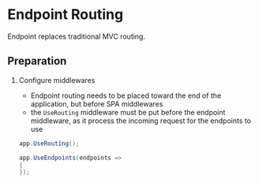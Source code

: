 # Endpoint Routing

Endpoint replaces traditional MVC routing.

## Preparation

1. Configure middlewares

   - Endpoint routing needs to be placed toward the end of the application,
     but before SPA middlewares
   - the `UseRouting` middleware must be put before the endpoint middleware,
     as it process the incoming request for the endpoints to use

   ```cs
   app.UseRouting();

   app.UseEndpoints(endpoints =>
   {
   });
   ```

